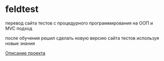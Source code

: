 # feldtest
перевод сайта тестов с процедурного программирования на ООП и MVC подход

после обучения решил сделать новую версию сайта тестов используя новые знания

[Описание проекта](description.md)

